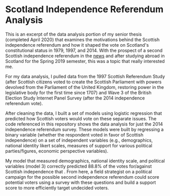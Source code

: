 # Scotland Independence Referendum Analysis 

This is an excerpt of the data analysis portion of my senior thesis (completed April 2020) that examines the motivations behind the Scottish independence referendum and how it shaped the vote on Scotland's constitutional status in 1979, 1997, and 2014. With the prospect of a second Scottish independence referendum in the [news](https://www.bbc.com/news/uk-scotland-scotland-politics-48026430) and after studying abroad in Scotland for the Spring 2019 semester, this was a topic that really interested me.

For my data analysis, I pulled data from the 1997 Scottish Referendum Study (after Scottish citizens voted to create the Scottish Parliament with powers devolved from the Parliament of the United Kingdom, restoring power in the legislative body for the first time since 1707) and Wave 3 of the British Election Study Internet Panel Survey (after the 2014 independence referendum vote). 

After cleaning the data, I built a set of models using logistic regression that predicted how Scottish voters would vote on these separate issues. The code referenced in this repository shows the data analysis for just the 2014 independence referendum survey. These models were built by regressing a binary variable (whether the respondent voted in favor of Scottish independence) on a set of independent variables (e.g., demographics, national identity likert scales, measures of support for various political parties/figures, economic perspective variables).

My model that measured demographics, national identity scale, and political variables (model 3) correctly predicted 88.8% of the votes for/against Scottish independence that . From here, a field strategist on a political campaign for the possible second independence referendum could score potential voters using a survey with these questions and build a support score to more efficiently target undecided voters.
